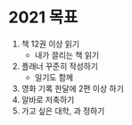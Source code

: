 # 2021 목표
1. 책 12권 이상 읽기
    - 내가 끌리는 책 읽기
2. 플래너 꾸준히 작성하기
    - 일기도 함께
3. 영화 기록 한달에 2편 이상 하기
4. 알바로 저축하기
5. 가고 싶은 대학, 과 정하기
